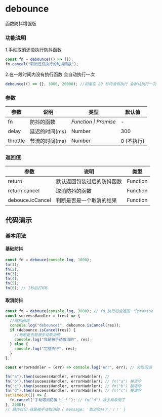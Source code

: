 # debounce

函数防抖增强版

### 功能说明

1.手动取消还没执行防抖函数

```js
const fn = debounce(() => {});
fn.cancel("取消还没执行的防抖函数");
```

2.在一段时间内没有执行函数 会自动执行一次

```js
debounce(() => {}, 3000, 20000); //如果在 20 秒内没有执行 会默认执行一次
```

### 参数

| 参数     | 说明           | 类型                  | 默认值     |
| -------- | -------------- | --------------------- | ---------- |
| fn       | 防抖的函数     | _Function \| Promise_ | -          |
| delay    | 延迟的时间(ms) | Number                | 300        |
| throttle | 节流的时间(ms) | Number                | 0 (不执行) |

### 返回值

| 参数             | 说明                       | 类型     |
| ---------------- | -------------------------- | -------- |
| return           | 默认返回包装过后的防抖函数 | Function |
| return.cancel    | 取消防抖的函数             | Function |
| debouce.icCancel | 判断是否是一个取消的结果   | Function |

## 代码演示

### 基本用法

#### 基础防抖

```js
const fn = debouce(console.log, 1000);
fn(1);
fn(2);
fn(3);
fn(4);
fn(5);
fn(6); // 1秒后打印6
```

#### 取消防抖

```js
const fn = debouce(console.log, 3000); // fn 执行后会返回一个promise
const suceessHandler = (res) => {
  //成功回调
  console.log("debounce1", debounce.isCancel(res));
  if (debounce.isCancel(res)) {
    //判断是否是被手动取消的
    console.log("我是被手动取消的", res);
  } else {
    console.log("完整执行", res);
  }
};

const errorHadnler = (err) => console.log("err", err); // 失败回调

fn("a").then(suceessHandler, errorHadnler); //
fn("b").then(suceessHandler, errorHadnler); // fn("a") 被清除
fn("c").then(suceessHandler, errorHadnler); // fn("b") 被清除
fn("d").then(suceessHandler, errorHadnler); // fn("c") 被清除
setTimeout(() => {
  fn.cancel("手动取消防抖！！！"); // fn("d") 被手动取消了
}, 2000);
// 最终打印 我是被手动取消的 { message: '取消防抖了！！！' }
```
